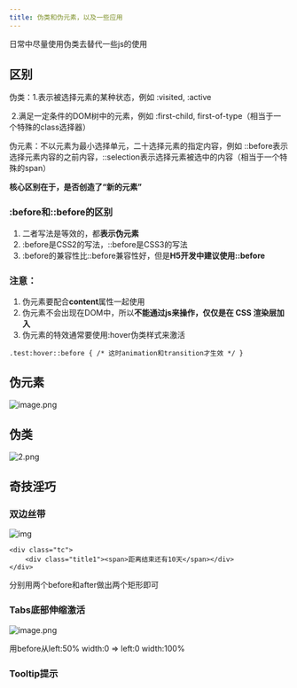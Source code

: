 ```yaml
---
title: 伪类和伪元素，以及一些应用
---
```


日常中尽量使用伪类去替代一些js的使用

<!-- more -->

## 区别

伪类：1.表示被选择元素的某种状态，例如 :visited, :active

​			2.满足一定条件的DOM树中的元素，例如 :first-child, first-of-type（相当于一个特殊的class选择器）

伪元素：不以元素为最小选择单元，二十选择元素的指定内容，例如 ::before表示选择元素内容的之前内容，::selection表示选择元素被选中的内容（相当于一个特殊的span）

**核心区别在于，是否创造了“新的元素”**

### :before和::before的区别

1. 二者写法是等效的，都**表示伪元素**
2. :before是CSS2的写法，::before是CSS3的写法
3. :before的兼容性比::before兼容性好，但是**H5开发中建议使用::before**

### 注意：

1. 伪元素要配合**content**属性一起使用
2. 伪元素不会出现在DOM中，所以**不能通过js来操作，仅仅是在 CSS 渲染层加入**
3. 伪元素的特效通常要使用:hover伪类样式来激活

```
.test:hover::before { /* 这时animation和transition才生效 */ }  
```



## 伪元素

![image.png](https://p6-juejin.byteimg.com/tos-cn-i-k3u1fbpfcp/f9592a395a204e46bd791417263d70c8~tplv-k3u1fbpfcp-zoom-in-crop-mark:1304:0:0:0.awebp)

## 伪类

![2.png](https://p6-juejin.byteimg.com/tos-cn-i-k3u1fbpfcp/5497c283a92a4c73832aa7648067b95f~tplv-k3u1fbpfcp-zoom-in-crop-mark:1304:0:0:0.awebp)

## 奇技淫巧

### 双边丝带

![img](https://p1-jj.byteimg.com/tos-cn-i-t2oaga2asx/gold-user-assets/2020/7/27/173905c03ac80497~tplv-t2oaga2asx-zoom-in-crop-mark:1304:0:0:0.awebp)

```
<div class="tc">
    <div class="title1"><span>距离结束还有10天</span></div>
</div>
```

分别用两个before和after做出两个矩形即可

### Tabs底部伸缩激活

![image.png](https://p3-juejin.byteimg.com/tos-cn-i-k3u1fbpfcp/326cb83ec94a4184909a974e4547727b~tplv-k3u1fbpfcp-watermark.image?)

用before从left:50% width:0 => left:0 width:100% 

### Tooltip提示